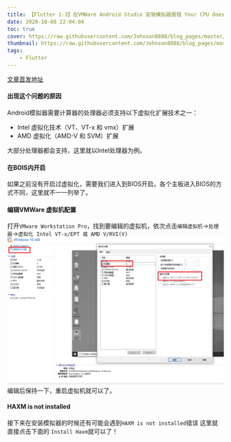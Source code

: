 ```yaml
---
title: 【Flutter 1-3】在VMWare Android Studio 安装模拟器报错 Your CPU does not support VT-x
date: 2020-10-08 22:04:04
toc: true
cover: https://raw.githubusercontent.com/Johnson8888/blog_pages/master/images/page_conver_android_studion.png
thumbnail: https://raw.githubusercontent.com/Johnson8888/blog_pages/master/images/page_conver_android_studion.png
tags:
    - Flutter
---
```





[文章首发地址](http://fulade.me/2020/10/08/not-support-vt-x/)

#### **出现这个问题的原因**
Android模拟器需要计算器的处理器必须支持以下虚拟化扩展技术之一：

- Intel 虚拟化技术（VT、VT-x 和 vmx）扩展
- AMD 虚拟化（AMD-V 和 SVM）扩展

大部分处理器都会支持，这里就以Intel处理器为例。

<!--more-->

#### **在BOIS内开启**
如果之前没有开启过虚拟化，需要我们进入到BIOS开启，各个主板进入BIOS的方式不同，这里就不一一列举了。

#### **编辑VMWare 虚拟机配置**
打开`VMware Workstation Pro`，找到要编辑的虚拟机，依次点击`编辑虚拟机`->`处理器`->`虚拟化 Intel VT-x/EPT 或 AMD V/RVI(V)`
![2020_10_08_vt-x](https://raw.githubusercontent.com/Johnson8888/blog_pages/master/images/2020_10_08_vt-x.png)
编辑后保持一下，重启虚拟机就可以了。

#### **HAXM is not installed**
接下来在安装模拟器的时候还有可能会遇到`HAXM is not installed`错误
这里就直接点击下面的 `Install Haxm`就可以了！

